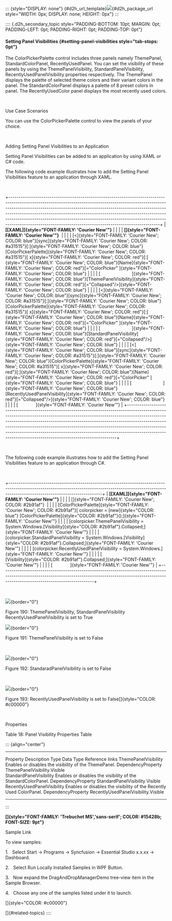 ::: {style="DISPLAY: none"}
[](ms-xhelp:///?Id=d2h_url_template){#d2h_url_template}![](!package_url!){#d2h_package_url style="WIDTH: 0px; DISPLAY: none; HEIGHT: 0px"}
:::

:::: {.d2h_secondary_topic style="PADDING-BOTTOM: 10pt; MARGIN: 0pt; PADDING-LEFT: 0pt; PADDING-RIGHT: 0pt; PADDING-TOP: 0pt"}
#### Setting Panel Visibilities {#setting-panel-visibilities style="tab-stops: 0pt"}

The ColorPickerPalette control includes three panels namely ThemePanel, StandardColorPanel, RecentlyUsedPanel. You can set the visibility of these panels by using the ThemePanelVisibility, StandardPanelVisibility, RecentlyUsedPanelVisibility properties respectively. The ThemePanel displays the palette of selected theme colors and their variant colors in the panel. The StandardColorPanel displays a palette of 8 preset colors in panel. The RecentlyUsedColor panel displays the most recently used colors.

 

Use Case Scenarios

You can use the ColorPickerPalette control to view the panels of your choice.

 

Adding Setting Panel Visibilities to an Application

Setting Panel Visibilities can be added to an application by using XAML or C# code.

The following code example illustrates how to add the Setting Panel Visibilities feature to an application through XAML.

 

+-------------------------------------------------------------------------------------------------------------------------------------------------------------------------------------------------------------------------------------------------------------------------------------------------------------------------------------------------------------------------------------------------------------------------------------------------------------------------------+
| **[\[XAML\]]{style="FONT-FAMILY: 'Courier New'"}**                                                                                                                                                                                                                                                                                                                                                                                                                            |
|                                                                                                                                                                                                                                                                                                                                                                                                                                                                               |
| **[]{style="FONT-FAMILY: 'Courier New'"}**                                                                                                                                                                                                                                                                                                                                                                                                                                    |
|                                                                                                                                                                                                                                                                                                                                                                                                                                                                               |
| [\<]{style="FONT-FAMILY: 'Courier New'; COLOR: blue"}[sync]{style="FONT-FAMILY: 'Courier New'; COLOR: #a31515"}[:]{style="FONT-FAMILY: 'Courier New'; COLOR: blue"}[ColorPickerPalette]{style="FONT-FAMILY: 'Courier New'; COLOR: #a31515"}[ x]{style="FONT-FAMILY: 'Courier New'; COLOR: red"}[:]{style="FONT-FAMILY: 'Courier New'; COLOR: blue"}[Name]{style="FONT-FAMILY: 'Courier New'; COLOR: red"}[=\"ColorPicker\" ]{style="FONT-FAMILY: 'Courier New'; COLOR: blue"} |
|                                                                                                                                                                                                                                                                                                                                                                                                                                                                               |
| [                         ]{style="FONT-FAMILY: 'Courier New'; COLOR: blue"}[ThemePanelVisibility]{style="FONT-FAMILY: 'Courier New'; COLOR: red"}[=\"Collapsed\"/\>]{style="FONT-FAMILY: 'Courier New'; COLOR: blue"}                                                                                                                                                                                                                                                        |
|                                                                                                                                                                                                                                                                                                                                                                                                                                                                               |
| [\<]{style="FONT-FAMILY: 'Courier New'; COLOR: blue"}[sync]{style="FONT-FAMILY: 'Courier New'; COLOR: #a31515"}[:]{style="FONT-FAMILY: 'Courier New'; COLOR: blue"}[ColorPickerPalette]{style="FONT-FAMILY: 'Courier New'; COLOR: #a31515"}[ x]{style="FONT-FAMILY: 'Courier New'; COLOR: red"}[:]{style="FONT-FAMILY: 'Courier New'; COLOR: blue"}[Name]{style="FONT-FAMILY: 'Courier New'; COLOR: red"}[=\"ColorPicker\" ]{style="FONT-FAMILY: 'Courier New'; COLOR: blue"} |
|                                                                                                                                                                                                                                                                                                                                                                                                                                                                               |
| [                         ]{style="FONT-FAMILY: 'Courier New'; COLOR: blue"}[StandardPanelVisibility]{style="FONT-FAMILY: 'Courier New'; COLOR: red"}[=\"Collapsed\"/\>]{style="FONT-FAMILY: 'Courier New'; COLOR: blue"}                                                                                                                                                                                                                                                     |
|                                                                                                                                                                                                                                                                                                                                                                                                                                                                               |
| [\<]{style="FONT-FAMILY: 'Courier New'; COLOR: blue"}[sync]{style="FONT-FAMILY: 'Courier New'; COLOR: #a31515"}[:]{style="FONT-FAMILY: 'Courier New'; COLOR: blue"}[ColorPickerPalette]{style="FONT-FAMILY: 'Courier New'; COLOR: #a31515"}[ x]{style="FONT-FAMILY: 'Courier New'; COLOR: red"}[:]{style="FONT-FAMILY: 'Courier New'; COLOR: blue"}[Name]{style="FONT-FAMILY: 'Courier New'; COLOR: red"}[=\"ColorPicker\" ]{style="FONT-FAMILY: 'Courier New'; COLOR: blue"} |
|                                                                                                                                                                                                                                                                                                                                                                                                                                                                               |
| [                         ]{style="FONT-FAMILY: 'Courier New'; COLOR: blue"}[RecentlyUsedPanelVisibility]{style="FONT-FAMILY: 'Courier New'; COLOR: red"}[=\"Collapsed\"/\>]{style="FONT-FAMILY: 'Courier New'; COLOR: blue"}                                                                                                                                                                                                                                                 |
|                                                                                                                                                                                                                                                                                                                                                                                                                                                                               |
| [              ]{style="FONT-FAMILY: 'Courier New'"}                                                                                                                                                                                                                                                                                                                                                                                                                          |
+-------------------------------------------------------------------------------------------------------------------------------------------------------------------------------------------------------------------------------------------------------------------------------------------------------------------------------------------------------------------------------------------------------------------------------------------------------------------------------+

 

The following code example illustrates how to add the Setting Panel Visibilities feature to an application through C#.

 

+---------------------------------------------------------------------------------------------------------------------------------------------------------------------------------------------------------+
| **[\[XAML\]]{style="FONT-FAMILY: 'Courier New'"}**                                                                                                                                                      |
|                                                                                                                                                                                                         |
| []{style="FONT-FAMILY: 'Courier New'; COLOR: #2b91af"}                                                                                                                                                  |
|                                                                                                                                                                                                         |
| [ColorPickerPalette]{style="FONT-FAMILY: 'Courier New'; COLOR: #2b91af"}[ colorpicker = [new]{style="COLOR: blue"} [ColorPickerPalette]{style="COLOR: #2b91af"}();]{style="FONT-FAMILY: 'Courier New'"} |
|                                                                                                                                                                                                         |
| [colorpicker.ThemePanelVisibility = System.Windows.[Visibility]{style="COLOR: #2b91af"}.Collapsed;]{style="FONT-FAMILY: 'Courier New'"}                                                                 |
|                                                                                                                                                                                                         |
| [colorpicker.StandardPanelVisibility = System.Windows.[Visibility]{style="COLOR: #2b91af"}.Collapsed;]{style="FONT-FAMILY: 'Courier New'"}                                                              |
|                                                                                                                                                                                                         |
| [colorpicker.RecentlyUsedPanelVisibility = System.Windows.]{style="FONT-FAMILY: 'Courier New'"}                                                                                                         |
|                                                                                                                                                                                                         |
| [                                          [Visibility]{style="COLOR: #2b91af"}.Collapsed;]{style="FONT-FAMILY: 'Courier New'"}                                                                         |
|                                                                                                                                                                                                         |
| [              ]{style="FONT-FAMILY: 'Courier New'"}                                                                                                                                                    |
+---------------------------------------------------------------------------------------------------------------------------------------------------------------------------------------------------------+

 

![](ImagesExt/image30_190.png){border="0"}

Figure 190: ThemePanelVisibility, StandardPanelVisibility RecentlyUsedPanelVisibility is set to True

![](ImagesExt/image30_191.png){border="0"}

Figure 191: ThemePanelVisibility is set to False

 

![](ImagesExt/image30_192.png){border="0"}

Figure 192: StandaradPanelVisibility is set to False

 

![](ImagesExt/image30_193.png){border="0"}

Figure 193: RecentlyUsedPanelVisibility is set to False[]{style="COLOR: #c00000"}

 

Properties

Table 18: Panel Visibility Properties Table

::: {align="center"}
  ----------------------------- --------------------------------------------------------------------- -------------------- ------------------------------------- -----------------
  Property                      Description                                                           Type                 Data Type                             Reference links
  ThemePanelVisibility          Enables or disables the visibility of the ThemePanel.                 DependencyProperty   ThemePanelVisibility.Visible          
  StandardPanelVisibility       Enables or disables the visibility of the StandardColorPanel.         DependencyProperty   StandardPanelVisibility.Visible        
  RecentlyUsedPanelVisibility   Enables or disables the visibility of the Recently Used ColorPanel.   DependencyProperty   RecentlyUsedPanelVisibility.Visible    
  ----------------------------- --------------------------------------------------------------------- -------------------- ------------------------------------- -----------------
:::

**[]{style="FONT-FAMILY: 'Trebuchet MS','sans-serif'; COLOR: #15428b; FONT-SIZE: 9pt"}** 

Sample Link

To view samples:

1.   Select Start -\> Programs -\> Syncfusion -\> Essential Studio x.x.xx -\> Dashboard.

2.   Select Run Locally Installed Samples in WPF Button.

3.   Now expand the DragAndDropManagerDemo tree-view item in the Sample Browser.

4.   Choose any one of the samples listed under it to launch.

[]{style="COLOR: #c00000"} 

[]{#related-topics}
::::
